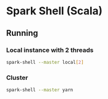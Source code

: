 # Spark Shell (Scala)

## Running

### Local instance with 2 threads

```sh
spark-shell --master local[2]
```

### Cluster

```sh
spark-shell --master yarn
```

